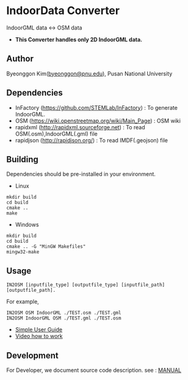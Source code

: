 # IndoorData Converter

IndoorGML data <-> OSM data
* **This Converter handles only 2D IndoorGML data.**

## Author
Byeonggon Kim(byeonggon@pnu.edu), Pusan National University

## Dependencies
- InFactory (https://github.com/STEMLab/InFactory) : To generate IndoorGML.
- OSM (https://wiki.openstreetmap.org/wiki/Main_Page) : OSM wiki
- rapidxml (http://rapidxml.sourceforge.net) : To read OSM(.osm),IndoorGML(.gml) file
- rapidjson (http://rapidjson.org/) :  To read IMDF(.geojson) file
## Building

Dependencies should be pre-installed in your environment.
- Linux
```
mkdir build
cd build
cmake ..
make
```
- Windows
```
mkdir build
cd build
cmake .. -G "MinGW Makefiles"
mingw32-make
```
## Usage

```
IN2OSM [inputfile_type] [outputfile_type] [inputfile_path] [outputfile_path].
```

For example,

```
IN2OSM OSM IndoorGML ./TEST.osm ./TEST.gml
IN2OSM IndoorGML OSM ./TEST.gml ./TEST.osm
```


-   [Simple User Guide](https://github.com/STEMLab/IN2OSM/blob/master/GUIDE/index.md)<br>
-   [Video how to work](https://youtu.be/tkrDRZThtmE)

## Development
For Developer, we document source code description. see : [MANUAL](https://stemlab.github.io/IN2OSM/)
